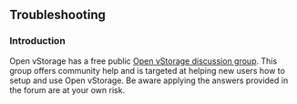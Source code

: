 ## Troubleshooting

### Introduction
Open vStorage has a free public [Open vStorage discussion group](https://groups.google.com/forum/#!forum/open-vstorage). This group offers community help and is targeted at helping new users how to setup and use Open vStorage. Be aware applying the answers provided in the forum are at your own risk.